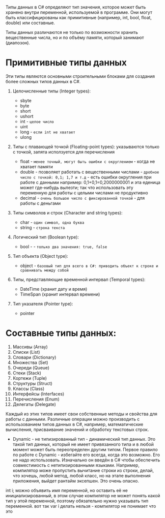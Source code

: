 <!-- Переменные строго типизированны. -->
<!-- Это значит, что для каждого вида данных есть свой тип переменной -->

Типы данных в C# определяют тип значения, которое может быть хранено внутри переменной, используемой в программе. Они могут быть классифицированы как примитивные (например, int, bool, float, double) или составные.

<!-- простыми словами: переменная - это коробочка, 
на которой маркером можно написать название/имя 
и что-то в неё положить

на самом деле это сложный процесс, скрытый от нас, т.к. существуют сложные прописанные программы,
которые запрограммированны обрабатывать всю эту информацию,
а мы пользуемся готовыми инструментами.
Это как, например, взять готовый велосипед и доехать, куда нужно, 
не нужно самим изобретать и создавать велосипед. -->

Типы данных различаются не только по возможности хранить вещественные числа, но и по объёму памяти, который занимают (диапозон).

# Примитивные типы данных
Эти типы являются основными строительными блоками для создания более сложных типов данных в C#.

1. Целочисленные типы (Integer types):
   - sbyte
   - byte
   - short
   - ushort
   - int - `целое число`
   - uint
   - long - `если int не хватает`
   - ulong
   
2. Типы с плавающей точкой (Floating-point types):
указываются только с точкой, запята исползуется для перечисления
   - float - `менее точный, могут быть ошибки с округлением` - когда не хватает памяти
   - double - позволяет работать с вещественными числами - `дробное число с точкой: 0,1; 1,7 и т.д` - есть ошибки округления при работе с данными
   например: 0,1+0,1=0,2000000001 и эта еденица может где-нибудь вылезти; так что использовать эту переменную для работы с целыми числами не продуктивно
   - decimal - `очень большое число с фиксированной точкой` - для работы с деньгами
   
3. Типы символов и строк (Character and string types):
   - char - `один символ, одна буква`
   - string - `строка текста`
   
4. Логический тип (Boolean type):
   - bool - - `только два значения: true, false `
   
5. Тип объекта (Object type):
   - object - `базовый тип для всего в С#: приводить объект к строке и сравнивать между собой`

6. Типы, представляющие временной интервал (Temporal types):
   - DateTime (хранит дату и время)
   - TimeSpan (хранит интервал времени)
   
7. Тип указателя (Pointer type):
   - pointer

# Составные типы данных:

1. Массивы (Array)
2. Списки (List)
3. Словари (Dictionary)
4. Множества (Set)
5. Очереди (Queue)
6. Стеки (Stack)
7. Кортежи (Tuple)
8. Структуры (Struct)
9. Классы (Class)
10. Интерфейсы (Interfaces)
11. Перечисления (Enum)
12. Делегаты (Delegate)

Каждый из этих типов имеет свои собственные методы и свойства для работы с данными. Различные операции можно производить с использованием типов данных в C#, например, математические вычисления, присваивание значений и обработку текстовых строк.

* Dynamic - не типизированный тип - динамический тип данных. Это такой тип данных, который не имеет привязанного типа и в любой момент может быть переопределен другим типом.
Первое правило по работе с Dynamic - избегайте его всегда, когда это возможно. Его не надо использовать. Изначально он введён в С# чтобы обеспечить совместимость с нетипизированными языками.
Например, компилятор може пропустить вычитание строки из строки, делай, что хочешь, любой метод, любой класс, но на этапе выполнения приложения, выйдет рантайм эксепшен. Это очень опасно.

int i; можно объявить имя переменной, но оставить её не инициализированный, в этом случае компилятор не может понять какой тип у этой переменной, поэтому обязательно нужно указывать тип переменной.
вот так var i делать нельзя - компилятор не понимает что это

